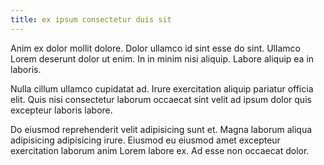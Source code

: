 ```yaml
---
title: ex ipsum consectetur duis sit
---
```


Anim ex dolor mollit dolore. Dolor ullamco id sint esse do sint. Ullamco Lorem deserunt dolor ut enim. In in minim nisi aliquip. Labore aliquip ea in laboris.

Nulla cillum ullamco cupidatat ad. Irure exercitation aliquip pariatur officia elit. Quis nisi consectetur laborum occaecat sint velit ad ipsum dolor quis excepteur laboris labore.

Do eiusmod reprehenderit velit adipisicing sunt et. Magna laborum aliqua adipisicing adipisicing irure. Eiusmod eu eiusmod amet excepteur exercitation laborum anim Lorem labore ex. Ad esse non occaecat dolor.